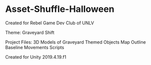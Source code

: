# Asset-Shuffle-Halloween

Created for Rebel Game Dev Club of UNLV

Theme: Graveyard Shift

Project Files:
3D Models of Graveyard Themed Objects
Map Outline
Baseline Movements Scripts

Created for Unity 2019.4.19.f1
